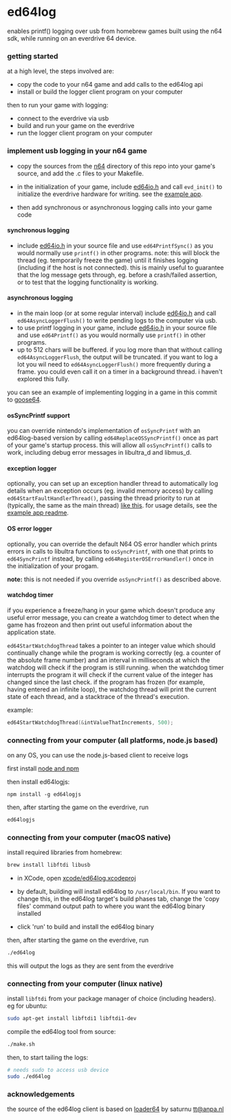 # ed64log

enables printf() logging over usb from homebrew games built using the n64 sdk, while running on an everdrive 64 device.


### getting started

at a high level, the steps involved are:

- copy the code to your n64 game and add calls to the ed64log api
- install or build the logger client program on your computer

then to run your game with logging:

- connect to the everdrive via usb
- build and run your game on the everdrive
- run the logger client program on your computer

### implement usb logging in your n64 game

- copy the sources from the [n64](n64) directory of this repo into your game's source, and add the .c files to your Makefile.

- in the initialization of your game, include [ed64io.h](n64/ed64io.h) and call `evd_init()` to initialize the everdrive hardware for writing. see the [example app](https://github.com/jsdf/ed64log/blob/master/example/main.c).

- then add synchronous or asynchronous logging calls into your game code

#### synchronous logging
- include [ed64io.h](n64/ed64io.h) in your source file and use `ed64PrintfSync()` as you would normally use `printf()` in other programs. note: this will block the thread (eg. temporarily freeze the game) until it finishes logging (including if the host is not connected). this is mainly useful to guarantee that the log message gets through, eg. before a crash/failed assertion, or to test that the logging functionality is working.

#### asynchronous logging
- in the main loop (or at some regular interval) include [ed64io.h](n64/ed64io.h) and call `ed64AsyncLoggerFlush()` to write pending logs to the computer via usb.
- to use printf logging in your game, include [ed64io.h](n64/ed64io.h) in your source file and use `ed64Printf()` as you would normally use `printf()` in other programs.
- up to 512 chars will be buffered. if you log more than that without calling `ed64AsyncLoggerFlush`, the output will be truncated. if you want to log a lot you wil need to `ed64AsyncLoggerFlush()` more frequently during a frame. you could even call it on a timer in a background thread. i haven't explored this fully.

you can see an example of implementing logging in a game in this commit to [goose64](https://github.com/jsdf/goose64/commit/cf2259a2b47cd8e2f828ad61a5dd5ddcd2c02986).

#### osSyncPrintf support

you can override nintendo's implementation of `osSyncPrintf` with an ed64log-based version by calling `ed64ReplaceOSSyncPrintf()` once as part of your game's startup process. this will allow all `osSyncPrintf()` calls to work, including debug error messages in libultra_d and libmus_d. 

#### exception logger

optionally, you can set up an exception handler thread to automatically log details when an exception occurs (eg. invalid memory access) by calling `ed64StartFaultHandlerThread()`, passing the thread priority to run at (typically, the same as the main thread) [like this](https://github.com/jsdf/ed64log/blob/master/example/main.c#L17). for usage details, see the [example app readme](https://github.com/jsdf/ed64log/tree/master/example#exception-logging-and-disassembly).

#### OS error logger

optionally, you can override the default N64 OS error handler which prints errors in calls to libultra functions to `osSyncPrintf`, with one that prints to `ed64SyncPrintf` instead, by calling `ed64RegisterOSErrorHandler()` once in the initialization of your progam.

**note:** this is not needed if you override `osSyncPrintf()` as described above.

#### watchdog timer

if you experience a freeze/hang in your game which doesn't produce any useful error message, you can create a watchdog timer to detect when the game has frozeon and then print out useful information about the application state.

`ed64StartWatchdogThread` takes a pointer to an integer value which should continually change while the program is working correctly (eg. a counter of the absolute frame number) and an interval in milliseconds at which the watchdog will check if the program is still running. when the watchdog timer interrupts the program it will check if the current value of the integer has changed since the last check. if the program has frozen (for example, having entered an infinite loop), the watchdog thread will print the current state of each thread, and a stacktrace of the thread's execution.

example:

```c
ed64StartWatchdogThread(&intValueThatIncrements, 500);
```



### connecting from your computer (all platforms, node.js based)

on any OS, you can use the node.js-based client to receive logs

first install [node and npm](https://nodejs.org/)

then install ed64logjs:

```
npm install -g ed64logjs
```

then, after starting the game on the everdrive, run

```bash
ed64logjs
```



### connecting from your computer (macOS native)

install required libraries from homebrew:

```bash
brew install libftdi libusb
```

- in XCode, open [xcode/ed64log.xcodeproj](xcode/ed64log.xcodeproj)

- by default, building will install ed64log to `/usr/local/bin`. If you want to change this, in the ed64log target's build phases tab, change the 'copy files' command output path to where you want the ed64log binary installed

- click 'run' to build and install the ed64log binary

then, after starting the game on the everdrive, run

```bash
./ed64log
```

this will output the logs as they are sent from the everdrive


### connecting from your computer (linux native)

install `libftdi` from your package manager of choice (including headers). eg for ubuntu:

```bash
sudo apt-get install libftdi1 libftdi1-dev
```

compile the ed64log tool from source:

```bash
./make.sh
```

then, to start tailing the logs:

```bash
# needs sudo to access usb device
sudo ./ed64log
```


### acknowledgements

the source of the ed64log client is based on [loader64](http://krikzz.com/forum/index.php?topic=1407.msg14076) by saturnu <tt@anpa.nl>

